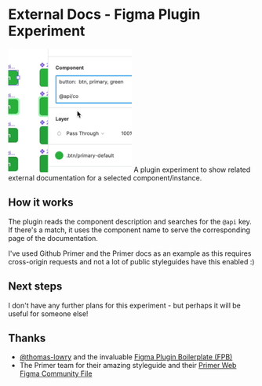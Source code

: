 # External Docs - Figma Plugin Experiment
<img src="/static/plugin-experiment-docs.gif" width=50% height=50%>
A plugin experiment to show related external documentation for a selected component/instance.

## How it works
The plugin reads the component description and searches for the `@api` key. If there's a match, it uses the component name to serve the corresponding page of the documentation.

I've used Github Primer and the Primer docs as an example as this requires cross-origin requests and not a lot of public styleguides have this enabled :)

## Next steps
I don't have any further plans for this experiment - but perhaps it will be useful for someone else!

## Thanks
- [@thomas-lowry](https://github.com/thomas-lowry) and the invaluable [Figma Plugin Boilerplate (FPB)](https://github.com/thomas-lowry/figma-plugin-boilerplate#intro)
- The Primer team for their amazing styleguide and their [Primer Web Figma Community File](https://www.figma.com/community/file/854767373644076713)

